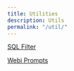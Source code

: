 ```yaml
---
title: Utilities
description: Utils
permalink: "/util/"
---
```


[SQL Filter](https://biclever.com/utils/sqlfilter/)

[Webi Prompts](https://biclever.com/utils/webiprompts/)

